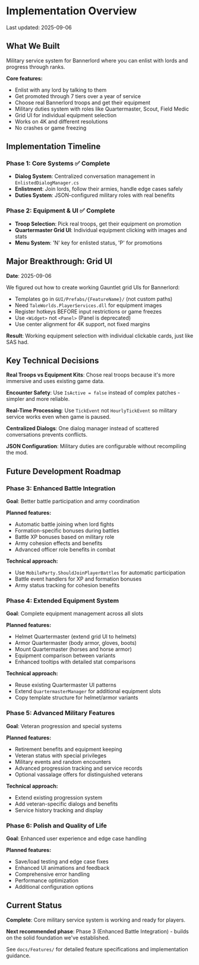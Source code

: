 # Implementation Overview

Last updated: 2025-09-06

## What We Built

Military service system for Bannerlord where you can enlist with lords and progress through ranks.

**Core features:**
- Enlist with any lord by talking to them
- Get promoted through 7 tiers over a year of service  
- Choose real Bannerlord troops and get their equipment
- Military duties system with roles like Quartermaster, Scout, Field Medic
- Grid UI for individual equipment selection
- Works on 4K and different resolutions
- No crashes or game freezing

## Implementation Timeline

### Phase 1: Core Systems ✅ Complete
- **Dialog System**: Centralized conversation management in `EnlistedDialogManager.cs`  
- **Enlistment**: Join lords, follow their armies, handle edge cases safely
- **Duties System**: JSON-configured military roles with real benefits

### Phase 2: Equipment & UI ✅ Complete  
- **Troop Selection**: Pick real troops, get their equipment on promotion
- **Quartermaster Grid UI**: Individual equipment clicking with images and stats
- **Menu System**: 'N' key for enlisted status, 'P' for promotions

## Major Breakthrough: Grid UI

**Date**: 2025-09-06

We figured out how to create working Gauntlet grid UIs for Bannerlord:
- Templates go in `GUI/Prefabs/{FeatureName}/` (not custom paths)
- Need `TaleWorlds.PlayerServices.dll` for equipment images
- Register hotkeys BEFORE input restrictions or game freezes  
- Use `<Widget>` not `<Panel>` (Panel is deprecated)
- Use center alignment for 4K support, not fixed margins

**Result**: Working equipment selection with individual clickable cards, just like SAS had.

## Key Technical Decisions

**Real Troops vs Equipment Kits**: Chose real troops because it's more immersive and uses existing game data.

**Encounter Safety**: Use `IsActive = false` instead of complex patches - simpler and more reliable.

**Real-Time Processing**: Use `TickEvent` not `HourlyTickEvent` so military service works even when game is paused.

**Centralized Dialogs**: One dialog manager instead of scattered conversations prevents conflicts.

**JSON Configuration**: Military duties are configurable without recompiling the mod.

## Future Development Roadmap

### Phase 3: Enhanced Battle Integration
**Goal**: Better battle participation and army coordination

**Planned features:**
- Automatic battle joining when lord fights
- Formation-specific bonuses during battles  
- Battle XP bonuses based on military role
- Army cohesion effects and benefits
- Advanced officer role benefits in combat

**Technical approach:**
- Use `MobileParty.ShouldJoinPlayerBattles` for automatic participation
- Battle event handlers for XP and formation bonuses
- Army status tracking for cohesion benefits

### Phase 4: Extended Equipment System  
**Goal**: Complete equipment management across all slots

**Planned features:**
- Helmet Quartermaster (extend grid UI to helmets)
- Armor Quartermaster (body armor, gloves, boots)
- Mount Quartermaster (horses and horse armor)
- Equipment comparison between variants
- Enhanced tooltips with detailed stat comparisons

**Technical approach:**
- Reuse existing Quartermaster UI patterns
- Extend `QuartermasterManager` for additional equipment slots
- Copy template structure for helmet/armor variants

### Phase 5: Advanced Military Features
**Goal**: Veteran progression and special systems

**Planned features:**
- Retirement benefits and equipment keeping
- Veteran status with special privileges  
- Military events and random encounters
- Advanced progression tracking and service records
- Optional vassalage offers for distinguished veterans

**Technical approach:**
- Extend existing progression system
- Add veteran-specific dialogs and benefits
- Service history tracking and display

### Phase 6: Polish and Quality of Life
**Goal**: Enhanced user experience and edge case handling

**Planned features:**
- Save/load testing and edge case fixes
- Enhanced UI animations and feedback
- Comprehensive error handling
- Performance optimization
- Additional configuration options

## Current Status

**Complete**: Core military service system is working and ready for players.

**Next recommended phase**: Phase 3 (Enhanced Battle Integration) - builds on the solid foundation we've established.

See `docs/Features/` for detailed feature specifications and implementation guidance.

